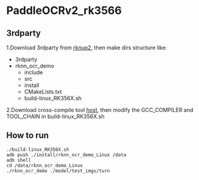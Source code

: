 # PaddleOCRv2_rk3566

## 3rdparty
1.Download 3rdparty from [rknup2](https://github.com/rockchip-linux/rknpu2), then make dirs structure like:

- 3rdparty
- rknn_ocr_demo
     - include
     - src
     - install
     - CMakeLists.txt
     - build-linux_RK356X.sh
 
 2.Download cross-compile tool [host](), then modify the GCC_COMPILER and TOOL_CHAIN in build-linux_RK356X.sh 
 
## How to run
```
./build-linux_RK356X.sh
adb push ./install/rknn_ocr_demo_Linux /data
adb shell
cd /data/rknn_ocr_demo_Linux
./rknn_ocr_demo ./model/test_imgs/turn
```
